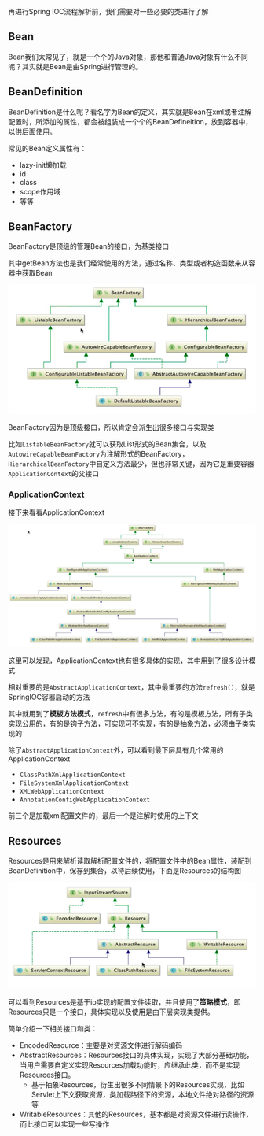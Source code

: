 再进行Spring IOC流程解析前，我们需要对一些必要的类进行了解

## Bean

Bean我们太常见了，就是一个个的Java对象，那他和普通Java对象有什么不同呢？其实就是Bean是由Spring进行管理的。

## BeanDefinition

BeanDefinition是什么呢？看名字为Bean的定义，其实就是Bean在xml或者注解配置时，所添加的属性，都会被组装成一个个的BeanDefineition，放到容器中，以供后面使用。

常见的Bean定义属性有：

- lazy-init懒加载
- id
- class
- scope作用域
- 等等

## BeanFactory

BeanFactory是顶级的管理Bean的接口，为基类接口

其中getBean方法也是我们经常使用的方法，通过名称、类型或者构造函数来从容器中获取Bean

![1589897595008](image/1589897595008.png)

BeanFactory因为是顶级接口，所以肯定会派生出很多接口与实现类

比如`ListableBeanFactory`就可以获取List形式的Bean集合，以及`AutowireCapableBeanFactory`为注解形式的BeanFactory，`HierarchicalBeanFactory`中自定义方法最少，但也非常关键，因为它是重要容器`ApplicationContext`的父接口

### ApplicationContext

接下来看看ApplicationContext

![1589898624283](image/1589898624283.png)

这里可以发现，ApplicationContext也有很多具体的实现，其中用到了很多设计模式

相对重要的是`AbstractApplicationContext`，其中最重要的方法`refresh()`，就是SpringIOC容器启动的方法

其中就用到了**模板方法模式**，`refresh`中有很多方法，有的是模板方法，所有子类实现公用的，有的是钩子方法，可实现可不实现，有的是抽象方法，必须由子类实现的

除了`AbstractApplicationContext`外，可以看到最下层具有几个常用的ApplicationContext

- `ClassPathXmlApplicationContext`
- `FileSystemXmlApplicationContext`
- `XMLWebApplicationContext`
- `AnnotationConfigWebApplicationContext`

前三个是加载xml配置文件的，最后一个是注解时使用的上下文

## Resources

Resources是用来解析读取解析配置文件的，将配置文件中的Bean属性，装配到BeanDefinition中，保存到集合，以待后续使用，下面是Resources的结构图

![1589943576151](image/1589943576151.png)

可以看到Resources是基于io实现的配置文件读取，并且使用了**策略模式**，即Resources只是一个接口，具体实现以及使用是由下层实现类提供。

简单介绍一下相关接口和类：

- EncodedResource：主要是对资源文件进行解码编码
- AbstractResources：Resources接口的具体实现，实现了大部分基础功能，当用户需要自定义实现Resources加载功能时，应继承此类，而不是实现Resources接口。
  - 基于抽象Resources，衍生出很多不同情景下的Resources实现，比如Servlet上下文获取资源，类加载路径下的资源，本地文件绝对路径的资源等
- WritableResources：其他的Resources，基本都是对资源文件进行读操作，而此接口可以实现一些写操作